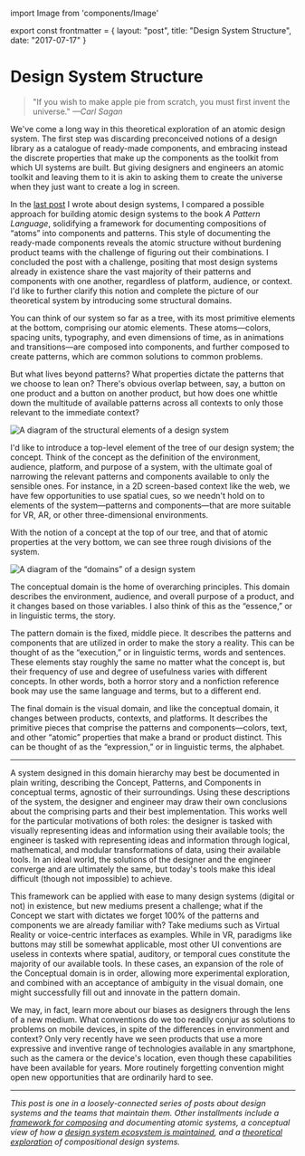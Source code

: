 import Image from 'components/Image'

export const frontmatter = {
layout: "post",
title: "Design System Structure",
date: "2017-07-17"
}

# Design System Structure

> "If you wish to make apple pie from scratch, you must first invent the
> universe."
> _—Carl Sagan_

We've come a long way in this theoretical exploration of an atomic design
system. The first step was discarding preconceived notions of a design library
as a catalogue of ready-made components, and embracing instead the discrete
properties that make up the components as the toolkit from which UI systems are
built. But giving designers and engineers an atomic toolkit and leaving them to
it is akin to asking them to create the universe when they just want to create
a log in screen.

In the [last post](/2017/07/12/a-design-system-grammar/) I wrote about design
systems, I compared a possible approach for building atomic design systems to
the book _A Pattern Language_, solidifying a framework for documenting
compositions of “atoms” into components and patterns. This style of documenting
the ready-made components reveals the atomic structure without burdening product
teams with the challenge of figuring out their combinations. I concluded the
post with a challenge, positing that most design systems already in existence
share the vast majority of their patterns and components with one another,
regardless of platform, audience, or context. I'd like to further clarify this
notion and complete the picture of our theoretical system by introducing some
structural domains.

You can think of our system so far as a tree, with its most primitive elements
at the bottom, comprising our atomic elements. These atoms—colors, spacing
units, typography, and even dimensions of time, as in animations and
transitions—are composed into components, and further composed to create
patterns, which are common solutions to common problems.

But what lives beyond patterns? What properties dictate the patterns that we
choose to lean on? There's obvious overlap between, say, a button on one product
and a button on another product, but how does one whittle down the multitude of
available patterns across all contexts to only those relevant to the immediate
context?

<Image
  alt="A diagram of the structural elements of a design system"
  src="2017/07/fig-1-1.png"
  caption="The structural elements of an atomic design system: Concept, Pattern, Component, and Atom."
/>

I'd like to introduce a top-level element of the tree of our design system; the
concept. Think of the concept as the definition of the environment, audience,
platform, and purpose of a system, with the ultimate goal of narrowing the
relevant patterns and components available to only the sensible ones. For
instance, in a 2D screen-based context like the web, we have few opportunities
to use spatial cues, so we needn't hold on to elements of the system—patterns
and components—that are more suitable for VR, AR, or other three-dimensional
environments.

With the notion of a concept at the top of our tree, and that of atomic
properties at the very bottom, we can see three rough divisions of the system.

<Image
  alt="A diagram of the “domains” of a design system"
  src="2017/07/fig-1-4.png"
  caption="The three domains/layers of the system: Conceptual (Essence), Pattern (Execution), and Visual (Expression)"
/>

The conceptual domain is the home of overarching principles. This domain
describes the environment, audience, and overall purpose of a product, and it
changes based on those variables. I also think of this as the “essence,” or in
linguistic terms, the story.

The pattern domain is the fixed, middle piece. It describes the patterns and
components that are utilized in order to make the story a reality. This can be
thought of as the “execution,” or in linguistic terms, words and sentences.
These elements stay roughly the same no matter what the concept is, but their
frequency of use and degree of usefulness varies with different concepts. In
other words, both a horror story and a nonfiction reference book may use the
same language and terms, but to a different end.

The final domain is the visual domain, and like the conceptual domain, it
changes between products, contexts, and platforms. It describes the primitive
pieces that comprise the patterns and components—colors, text, and other
“atomic” properties that make a brand or product distinct. This can be thought
of as the “expression,” or in linguistic terms, the alphabet.

---

A system designed in this domain hierarchy may best be documented in plain
writing, describing the Concept, Patterns, and Components in conceptual terms,
agnostic of their surroundings. Using these descriptions of the system, the
designer and engineer may draw their own conclusions about the comprising parts
and their best implementation. This works well for the particular motivations of
both roles: the designer is tasked with visually representing ideas and
information using their available tools; the engineer is tasked with
representing ideas and information through logical, mathematical, and modular
transformations of data, using their available tools. In an ideal world, the
solutions of the designer and the engineer converge and are ultimately the same,
but today's tools make this ideal difficult (though not impossible) to achieve.

This framework can be applied with ease to many design systems (digital or not)
in existence, but new mediums present a challenge; what if the Concept we start
with dictates we forget 100% of the patterns and components we are already
familiar with? Take mediums such as Virtual Reality or voice-centric interfaces
as examples. While in VR, paradigms like buttons may still be somewhat
applicable, most other UI conventions are useless in contexts where spatial,
auditory, or temporal cues constitute the majority of our available tools. In
these cases, an expansion of the role of the Conceptual domain is in order,
allowing more experimental exploration, and combined with an acceptance of
ambiguity in the visual domain, one might successfully fill out and innovate in
the pattern domain.

We may, in fact, learn more about our biases as designers through the lens of a
new medium. What conventions do we too readily conjur as solutions to problems
on mobile devices, in spite of the differences in environment and context? Only
very recently have we seen products that use a more expressive and inventive
range of technologies available in any smartphone, such as the camera or the
device's location, even though these capabilities have been available for years.
More routinely forgetting convention might open new opportunities that are
ordinarily hard to see.

---

_This post is one in a loosely-connected series of posts about design systems
and the teams that maintain them. Other installments include a [framework for
composing](/2017/07/12/a-design-system-grammar/) and documenting atomic systems,
a conceptual view of how a [design system ecosystem is
maintained](/2017/06/27/paving-the-path-of-least-resistance/), and a
[theoretical exploration](/2017/03/29/designing-systems/) of compositional
design systems._
